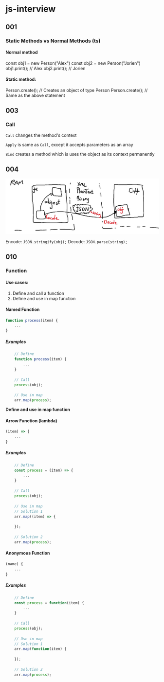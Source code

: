 # js-interview

## 001
### Static Methods vs Normal Methods (ts)
#### Normal method
const obj1 = new Person("Alex")
const obj2 = new Person("Jorien")
obj1.print(); // Alex
obj2.print(); // Jorien

#### Static method:
Person.create(); // Creates an object of type Person
Person.create(); // Same as the above statement

## 003
### Call
`Call` changes the method's context

`Apply` is same as `Call`, except it accepts parameters as an array

`Bind` creates a method which is uses the object as its context permanently

## 004
![](./assets/json.jpg)

Encode: `JSON.stringify(obj);`
Decode: `JSON.parse(string);`

## 010
### Function

#### Use cases:
1. Define and call a function
2. Define and use in map function

#### Named Function
```js
function process(item) {
    ...
}
```

##### Examples
```js 
    // Define
    function process(item) {
        ...
    }

    // Call
    process(obj);

    // Use in map
    arr.map(process);
```
   
**Define and use in map function**

#### Arrow Function (lambda)
```js
(item) => {
    ...
}
```
##### Examples

```js 
    // Define
    const process = (item) => {
        ...
    }

    // Call
    process(obj);

    // Use in map
    // Solution 1
    arr.map((item) => {

    });

    // Solution 2
    arr.map(process);
```

#### Anonymous Function
```js
(name) {
    ...
}
```

##### Examples

```js 
    // Define
    const process = function(item) {
        ...
    }

    // Call
    process(obj);

    // Use in map
    // Solution 1
    arr.map(function(item) {

    });

    // Solution 2
    arr.map(process);
```